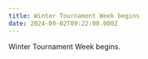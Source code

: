 ```yaml
---
title: Winter Tournament Week begins
date: 2024-09-02T09:22:00.000Z
---
```

Winter Tournament Week begins.
